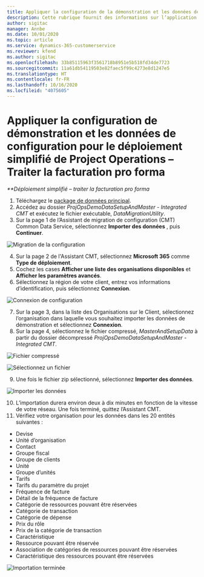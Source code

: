 ```yaml
---
title: Appliquer la configuration de la démonstration et les données de configuration
description: Cette rubrique fournit des informations sur l’application de la configuration de démonstration et des données de configuration dans Project Operations.
author: sigitac
manager: Annbe
ms.date: 10/01/2020
ms.topic: article
ms.service: dynamics-365-customerservice
ms.reviewer: kfend
ms.author: sigitac
ms.openlocfilehash: 33b85115963f3561718b8951e5b518fd34de7723
ms.sourcegitcommit: 11a61db54119503e82faec5f99c4273e8d1247e5
ms.translationtype: HT
ms.contentlocale: fr-FR
ms.lasthandoff: 10/16/2020
ms.locfileid: "4075605"
---
```

# <a name="apply-demo-setup-and-configuration-data-for-project-operations-lite-deployment---deal-to-proforma-invoicing"></a>Appliquer la configuration de démonstration et les données de configuration pour le déploiement simplifié de Project Operations – Traiter la facturation pro forma

_**Déploiement simplifié – traiter la facturation pro forma_

1. Téléchargez le [package de données principal](https://download.microsoft.com/download/3/4/1/341bf279-a64f-4baa-af31-ce624859b518/ProjOpsSampleSetupData%20-%20CE%20only%20CMT.zip). 
2. Accédez au dossier *ProjOpsDemoDataSetupAndMaster - Integrated CMT* et exécutez le fichier exécutable, *DataMigrationUtility*.
3. Sur la page 1 de l’Assistant de migration de configuration (CMT) Common Data Service, sélectionnez **Importer des données** , puis **Continuer**.

![Migration de la configuration](./media/1ConfigurationMigration.png)

4. Sur la page 2 de l'Assistant CMT, sélectionnez **Microsoft 365** comme **Type de déploiement**.
5. Cochez les cases **Afficher une liste des organisations disponibles** et **Afficher les paramètres avancés**.
6. Sélectionnez la région de votre client, entrez vos informations d’identification, puis sélectionnez **Connexion**.

![Connexion de configuration](./media/2ConfigurationSignin.png)

7. Sur la page 3, dans la liste des Organisations sur le Client, sélectionnez l’organisation dans laquelle vous souhaitez importer les données de démonstration et sélectionnez **Connexion**.
8. Sur la page 4, sélectionnez le fichier compressé, *MasterAndSetupData* à partir du dossier décompressé *ProjOpsDemoDataSetupAndMaster - Integrated CMT*.

![Fichier compressé](./media/3ZipFile.png)

![Sélectionnez un fichier](./media/4SelectAFile.png)

9. Une fois le fichier zip sélectionné, sélectionnez **Importer des données**.

![Importer les données](./media/5ImportData.png)

10. L’importation durera environ deux à dix minutes en fonction de la vitesse de votre réseau. Une fois terminé, quittez l’Assistant CMT. 
11. Vérifiez votre organisation pour les données dans les 20 entités suivantes :

- Devise
- Unité d’organisation
- Contact
- Groupe fiscal
- Groupe de clients
- Unité
- Groupe d’unités
- Tarifs
- Tarifs du paramètre du projet
- Fréquence de facture
- Détail de la fréquence de facture
- Catégorie de ressources pouvant être réservées
- Catégorie de transaction
- Catégorie de dépense
- Prix du rôle
- Prix de la catégorie de transaction
- Caractéristique
- Ressource pouvant être réservée
- Association de catégories de ressources pouvant être réservées
- Caractéristique des ressources pouvant être réservées

![Importation terminée](./media/6CompleteImport.png)
